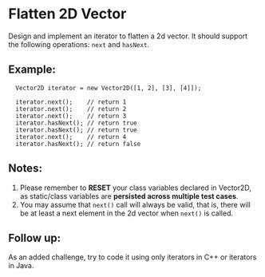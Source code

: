 Flatten 2D Vector
=================

Design and implement an iterator to flatten a 2d vector. It should support the following operations: `next` and
`hasNext`.

## Example:
```
  Vector2D iterator = new Vector2D([1, 2], [3], [4]]);

  iterator.next();    // return 1
  iterator.next();    // return 2
  iterator.next();    // return 3
  iterator.hasNext(); // return true
  iterator.hasNext(); // return true
  iterator.next();    // return 4
  iterator.hasNext(); // return false
```

## Notes:
1. Please remember to **RESET** your class variables declared in Vector2D, as static/class variables are **persisted
   across multiple test cases**.
2. You may assume that `next()` call will always be valid, that is, there will be at least a next element in the 2d
   vector when `next()` is called.

## Follow up:
As an added challenge, try to code it using only iterators in C++ or iterators in Java.
